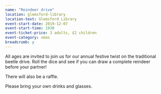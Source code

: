```yaml
---
name: "Reindeer drive"
location: glemsford-library
location-text: Glemsford Library
event-start-date: 2019-12-07
event-start-time: 1930
event-ticket-price: 3 adults, £2 children
event-category: xmas
breadcrumb: y
---
```


All ages are invited to join us for our annual festive twist on the traditional beetle drive. Roll the dice and see if you can draw a complete reindeer before your partner!

There will also be a raffle.

Please bring your own drinks and glasses.
